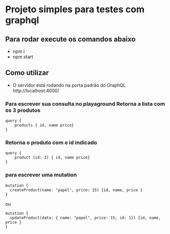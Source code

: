 # Projeto simples para testes com graphql

## Para rodar execute os comandos abaixo
- npm i
- npm start

## Como utilizar
- O servidor está rodando na porta padrão do GraphQL http://localhost:4000/

### Para escrever sua consulta no playaground Retorna a lista com os 3 produtos

```
query {
	products { id, name price}
}
```

### Retorna o produto com o id indicado 
```
query {
  	product (id: 2) { id, name price}
}
```

### para escrever uma mutation 
```
mutation {
  createProduct(name: "papel", price: 15) {id, name, price }
}
```
ou 
```		
mutation {
  updateProduct(data: { name: "papel", price: 15, id: 1}) {id, name, price }
}
```
